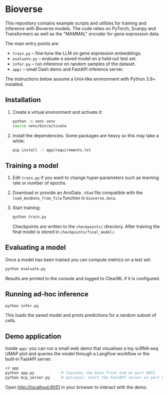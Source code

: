 # Bioverse

This repository contains example scripts and utilities for training and
inference with Bioverse models. The code relies on PyTorch, Scanpy and
Transformers as well as the "MAMMAL" encoder for gene expression data.

The main entry points are:

* `train.py` – fine‑tune the LLM on gene expression embeddings.
* `evaluate.py` – evaluate a saved model on a held‑out test set.
* `infer.py` – run inference on random samples of the dataset.
* `app/` – small Dash demo and FastAPI inference server.

The instructions below assume a Unix‑like environment with Python 3.9+
installed.

## Installation

1. Create a virtual environment and activate it:

   ```bash
   python -m venv venv
   source venv/bin/activate
   ```

2. Install the dependencies. Some packages are heavy so this may take a
   while:

   ```bash
   pip install -r app/requirements.txt
   ```

## Training a model

1. Edit `train.py` if you want to change hyper‑parameters such as learning
   rate or number of epochs.
2. Download or provide an AnnData `.h5ad` file compatible with the
   `load_AnnData_from_file` function in `bioverse.data`.
3. Start training:

   ```bash
   python train.py
   ```

   Checkpoints are written to the `checkpoints/` directory. After training the
   final model is stored in `checkpoints/final_model/`.

## Evaluating a model

Once a model has been trained you can compute metrics on a test set:

```bash
python evaluate.py
```

Results are printed to the console and logged to ClearML if it is
configured.

## Running ad‑hoc inference

```bash
python infer.py
```

This loads the saved model and prints predictions for a random subset of
cells.

## Demo application

Inside `app/` you can run a small web demo that visualises a toy scRNA‑seq
UMAP plot and queries the model through a Langflow workflow or the built‑in
FastAPI server.

```bash
cd app
python app.py            # launches the Dash front end on port 8051
python mcp_server.py     # optional: start the FastAPI server on port 8000
```

Open <http://localhost:8051> in your browser to interact with the demo.

